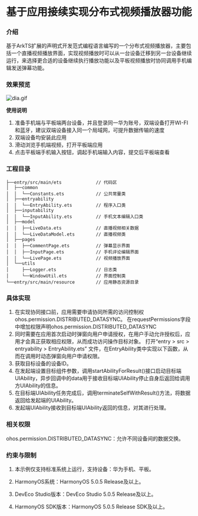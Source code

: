 # 基于应用接续实现分布式视频播放器功能

### 介绍

基于ArkTS扩展的声明式开发范式编程语言编写的一个分布式视频播放器，主要包括一个直播视频播放界面，实现视频播放时可以从一台设备迁移到另一台设备继续运行，来选择更合适的设备继续执行播放功能以及平板视频播放时协同调用手机编辑发送弹幕功能。

### 效果预览
![dia.gif](./screenshots/devices/dia.gif)

**使用说明**

1. 准备手机端与平板端两台设备，并且登录同一华为账号，双端设备打开WI-FI和蓝牙，建议双端设备接入同一个局域网，可提升数据传输的速度
2. 双端设备均安装此应用
3. 滑动浏览手机端视频，打开平板端应用
4. 点击平板端手机输入按钮，调起手机端输入内容，提交后平板端查看

### 工程目录

```
├──entry/src/main/ets             // 代码区
│  ├──common
│  │  └──Constants.ets            // 公共常量类
│  ├──entryability
│  │  └──EntryAbility.ets         // 程序入口类
│  ├──inputability
│  │  └──InputAbility.ets         // 手机文本编辑入口类
│  ├──model
│  │  ├──LiveData.ets             // 直播视频相关数据
│  │  └──LiveDataModel.ets        // 直播视频类
│  ├──pages
│  │  ├──CommentPage.ets          // 弹幕显示界面
│  │  ├──InputPage.ets            // 手机评论编辑界面
│  │  └──LivePage.ets             // 视频播放界面
│  └──utils
│     ├──Logger.ets               // 日志类
│     └──WindowUtil.ets           // 界面控制类
└──entry/src/main/resource        // 应用静态资源目录
```

### 具体实现
1. 在实现协同接口前，应用需要申请协同所需的访问控制权ohos.permission.DISTRIBUTED_DATASYNC。
   在requestPermissions字段中增加权限声明ohos.permission.DISTRIBUTED_DATASYNC
2. 同时需要在应用首次启动时弹窗向用户申请授权，在用户手动允许授权后，应用才会真正获取相应权限，从而成功访问操作目标对象。
   打开“entry > src > entryability > EntryAbility.ets” 文件，在EntryAbility类中实现以下函数，从而在调用时动态弹窗向用户申请权限。
3. 获取目标设备的设备ID。
4. 在发起端设置目标组件参数，调用startAbilityForResult()接口启动目标端UIAbility，异步回调中的data用于接收目标端UIAbility停止自身后返回给调用方UIAbility的信息。
5. 在目标端UIAbility任务完成后，调用terminateSelfWithResult()方法，将数据返回给发起端的UIAbility。
6. 发起端UIAbility接收到目标端UIAbility返回的信息，对其进行处理。

### 相关权限

ohos.permission.DISTRIBUTED_DATASYNC：允许不同设备间的数据交换。

### 约束与限制

1. 本示例仅支持标准系统上运行，支持设备：华为手机、平板。

2. HarmonyOS系统：HarmonyOS 5.0.5 Release及以上。

3. DevEco Studio版本：DevEco Studio 5.0.5 Release及以上。

4. HarmonyOS SDK版本：HarmonyOS 5.0.5 Release SDK及以上。